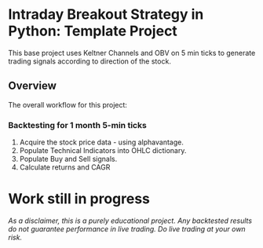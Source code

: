 # Intraday Breakout Strategy in Python: Template Project

This base project uses Keltner Channels and OBV on 5 min ticks to generate trading signals according to direction of the stock.

## Overview

The overall workflow for this project:
### Backtesting for 1 month 5-min ticks
1. Acquire the stock price data - using alphavantage.
2. Populate Technical Indicators into OHLC dictionary.
3. Populate Buy and Sell signals.
4. Calculate returns and CAGR


# Work still in progress

*As a disclaimer, this is a purely educational project. Any backtested results do not guarantee performance in live trading. Do live trading at your own risk.*
